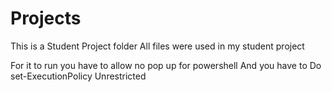 # Projects
This is a Student Project folder
All files were used in my student project

For it to run you have to allow no pop up for powershell
And you have to Do set-ExecutionPolicy Unrestricted
